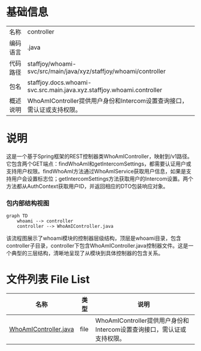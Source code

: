 # 基础信息

|      |      |
|------|------|
| 名称 | controller |
| 编码语言 | .java |
| 代码路径 | staffjoy/whoami-svc/src/main/java/xyz/staffjoy/whoami/controller |
| 包名 | staffjoy.docs.whoami-svc.src.main.java.xyz.staffjoy.whoami.controller |
| 概述说明 | WhoAmIController提供用户身份和Intercom设置查询接口，需认证或支持权限。 |

# 说明

这是一个基于Spring框架的REST控制器类WhoAmIController，映射到/v1路径。它包含两个GET端点：findWhoAmI和getIntercomSettings，都需要认证用户或支持用户权限。findWhoAmI方法通过WhoAmIService获取用户信息，如果是支持用户会设置标志位；getIntercomSettings方法获取用户的Intercom设置。两个方法都从AuthContext获取用户ID，并返回相应的DTO包装响应对象。


### 包内部结构视图

```mermaid
graph TD
    whoami --> controller
    controller --> WhoAmIController.java
```

该流程图展示了whoami模块的控制器层级结构，顶层是whoami目录，包含controller子目录，controller下包含WhoAmIController.java控制器文件。这是一个典型的三层结构，清晰地呈现了从模块到具体控制器的包含关系。

# 文件列表 File List

| 名称   | 类型  | 说明 |
|-------|------|-------------|
| [WhoAmIController.java](WhoAmIController.md) | file | WhoAmIController提供用户身份和Intercom设置查询接口，需认证或支持权限。 |


